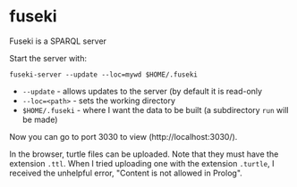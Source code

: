 # fuseki

Fuseki is a SPARQL server

Start the server with:

```
fuseki-server --update --loc=mywd $HOME/.fuseki
```

 * `--update` - allows updates to the server (by default it is read-only
 * `--loc=<path>` - sets the working directory
 * `$HOME/.fuseki` - where I want the data to be built (a subdirectory `run` will be made)

Now you can go to port 3030 to view (http://localhost:3030/).

In the browser, turtle files can be uploaded. Note that they must have the
extension `.ttl`. When I tried uploading one with the extension `.turtle`,
I received the unhelpful error, "Content is not allowed in Prolog".
